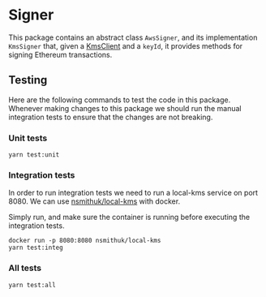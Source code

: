 # Signer

This package contains an abstract class `AwsSigner`, and its implementation `KmsSigner` that,
given a [KmsClient](https://github.com/aws/aws-sdk-js-v3/tree/main/clients/client-kms) and a `keyId`,
it provides methods for signing Ethereum transactions.

## Testing
Here are the following commands to test the code in this package. Whenever making changes to this package we should run the manual integration tests to ensure that the changes are not breaking. 

### Unit tests
```shell
yarn test:unit
```
### Integration tests
In order to run integration tests we need to run a local-kms service on port 8080.
We can use [nsmithuk/local-kms](https://github.com/nsmithuk/local-kms) with docker.

Simply run, and make sure the container is running before executing the integration tests.
```shell
docker run -p 8080:8080 nsmithuk/local-kms
yarn test:integ
```
### All tests
```shell
yarn test:all
```
